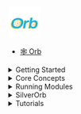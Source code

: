 <a href="/">
  <img src="https://raw.githubusercontent.com/RoyalIcing/Orb/main/orb-logo-blue-orange.svg" width="64" height="64" alt="Orb">
</a>

- [🕸️ Orb](/)


<details>
    <summary>Getting Started</summary>

- [Install](/install)

</details>


<details>
    <summary>Core Concepts</summary>

- [Core WebAssembly](/concepts/core-webassembly)
- [Elixir Compiler](/concepts/elixir-compiler)
- [String Constants](/concepts/string-constants)
- [Composable Modules](/concepts/composable-modules)
- [Custom Types](/concepts/custom-types)
- [Platform Agnostic](/concepts/platform-agnostic)

</details>


<details>
    <summary>Running Modules</summary>

- [In JavaScript](/run/javascript)
- [In Elixir](/run/elixir)
- [In Java](/run/java)
- [In Swift](/run/swift)

</details>


<details>
    <summary>SilverOrb</summary>

- [Standard Library](/silverorb)
- [Parsing](/silverorb/parse)
- [Formatting](/silverorb/format)

</details>


<details>
    <summary>Tutorials</summary>

- [Temperature Converter](/tutorials/temperature-converter)

</details>
